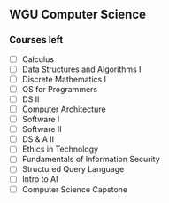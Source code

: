 ## WGU Computer Science

### Courses left
- [ ] Calculus
- [ ] Data Structures and Algorithms I
- [ ] Discrete Mathematics I
- [ ] OS for Programmers
- [ ] DS II
- [ ] Computer Architecture
- [ ] Software I
- [ ] Software II
- [ ] DS & A II
- [ ] Ethics in Technology
- [ ] Fundamentals of Information Security
- [ ] Structured Query Language
- [ ] Intro to AI
- [ ] Computer Science Capstone 
